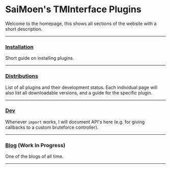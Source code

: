 # SaiMoen's TMInterface Plugins

Welcome to the homepage, this shows all sections of the website with a short description.

---

### [Installation](installation.md)

Short guide on installing plugins.

---

### [Distributions](distributions.md)

List of all plugins and their development status.
Each individual page will also list all downloadable versions, and a guide for the specific plugin.

---

### [Dev](dev.md)

Whenever `import` works, I will document API's here (e.g. for giving callbacks to a custom bruteforce controller).

---

### [Blog]() (Work In Progress)

One of the blogs of all time.

---
